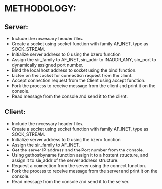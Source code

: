 # METHODOLOGY:
## Server:
*	Include the necessary header files.
*	Create a socket using socket function with family AF_INET, type as SOCK_STREAM.
* Initialize server address to 0 using the bzero function.
*	Assign the sin_family to AF_INET, sin_addr to INADDR_ANY, sin_port to dynamically 
assigned port number.
*	 Bind the local host address to socket using the bind function.
*	Listen on the socket for connection request from the client.
*	 Accept connection request from the Client using accept function.
*	 Fork the process to receive message from the client and print it on the console.
*	 Read message from the console and send it to the client.

## Client:
* Include the necessary header files.
*	 Create a socket using socket function with family AF_INET, type as SOCK_STREAM.
*	 Initialize server address to 0 using the bzero function.
*	 Assign the sin_family to AF_INET.
*	 Get the server IP address and the Port number from the console.
*	 Using gethostbyname function assign it to a hostent structure, and assign it to sin_addr of 
the server address structure.
*	 Request a connection from the server using the connect function.
*	 Fork the process to receive message from the server and print it on the console.
*	 Read message from the console and send it to the server.
